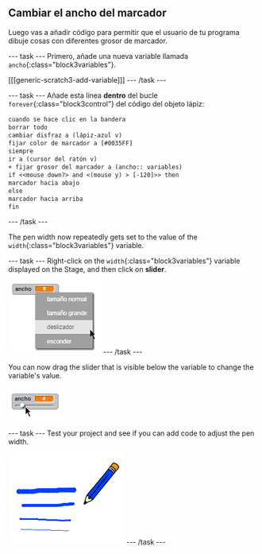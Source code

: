 ## Cambiar el ancho del marcador

Luego vas a añadir código para permitir que el usuario de tu programa dibuje cosas con diferentes grosor de marcador.

\--- task \--- Primero, añade una nueva variable llamada `ancho`{:class="block3variables"}.

[[[generic-scratch3-add-variable]]] \--- /task \---

\--- task \--- Añade esta línea **dentro** del bucle `forever`{:class="block3control"} del código del objeto lápiz:

```blocks3
cuando se hace clic en la bandera
borrar todo
cambiar disfraz a (lápiz-azul v)
fijar color de marcador a [#0035FF]
siempre
ir a (cursor del ratón v)
+ fijar grosor del marcador a (ancho:: variables)
if <<mouse down?> and <(mouse y) > [-120]>> then
marcador hacia abajo
else
marcador hacia arriba
fin
```

\--- /task \---

The pen width now repeatedly gets set to the value of the `width`{:class="block3variables"} variable.

\--- task \--- Right-click on the `width`{:class="block3variables"} variable displayed on the Stage, and then click on **slider**.

![screenshot](images/paint-slider.png) \--- /task \---

You can now drag the slider that is visible below the variable to change the variable's value.

![screenshot](images/paint-slider-change.png)

\--- task \--- Test your project and see if you can add code to adjust the pen width.

![screenshot](images/paint-width-test.png) \--- /task \---